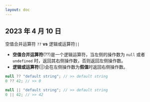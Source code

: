 ```yaml
---
layout: doc
---
```



## 2023 年 4 月 10 日

空值合并运算符 `??` **vs** 逻辑或运算符`||`

- **空值合并运算符**(??)是一个逻辑运算符，当左侧的操作数为 `null` 或者 `undefined` 时，返回其右侧操作数，否则返回左侧操作数。
- **逻辑或运算符**(||)会在左侧操作数为**假值**时返回右侧操作数。

```js
null ?? "default string"; // >> default string
0 ?? 42; // >> 0

null || "default string"; // >> default string
0 || 42; // >> 42
```
